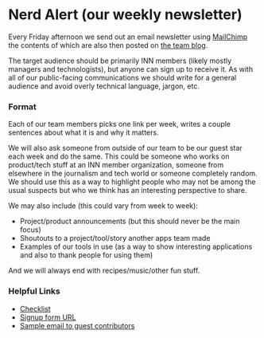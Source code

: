 # Nerd Alert (our weekly newsletter)

Every Friday afternoon we send out an email newsletter using [MailChimp](http://mailchimp.com) the contents of which are also then posted on [the team blog](http://nerds.investigativenewsnetwork.org).

The target audience should be primarily INN members (likely mostly managers and technologists), but anyone can sign up to receive it. As with all of our public-facing communications we should write for a general audience and avoid overly technical language, jargon, etc.

### Format

Each of our team members picks one link per week, writes a couple sentences about what it is and why it matters.

We will also ask someone from outside of our team to be our guest star each week and do the same. This could be someone who works on product/tech stuff at an INN member organization, someone from elsewhere in the journalism and tech world or someone completely random. We should use this as a way to highlight people who may not be among the usual suspects but who we think has an interesting perspective to share.

We may also include (this could vary from week to week):

- Project/product announcements (but this should never be the main focus)
- Shoutouts to a project/tool/story another apps team made
- Examples of our tools in use (as a way to show interesting applications and also to thank people for using them)

And we will always end with recipes/music/other fun stuff.

### Helpful Links

- [Checklist](/checklists/newsletter.md)
- [Signup form URL](http://eepurl.com/8MLZr)
- [Sample email to guest contributors](/projects/newsletters/sample-contributor-email.md)
